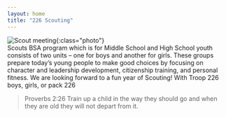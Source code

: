 ```yaml
---
layout: home
title: "226 Scouting"
---
```


![Scout meeting](https://cbc-scouts-226.s3.amazonaws.com/main_meeting.jpg){:class="photo"} <br>
Scouts BSA program which is for Middle School and High School youth consists of two units – one for boys and another for girls. These groups prepare today’s young people to make good choices by focusing on character and leadership development, citizenship training, and personal fitness. We are looking forward to a fun year of Scouting! With Troop 226 boys, girls, or pack 226

> Proverbs 2:26 Train up a child in the way they should go and when they are old they will not depart from it.



